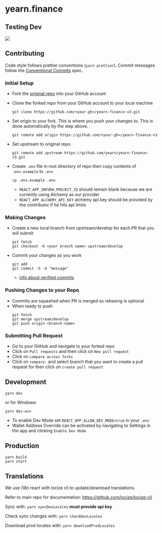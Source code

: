 # yearn.finance
## Testing Dev

<img src="https://img.shields.io/badge/dynamic/json.svg?style=plastic&color=2096F3&label=locize&query=%24.translatedPercentage&url=https://api.locize.app/badgedata/1c6d6900-5989-49fe-b221-0001423041d2&suffix=%+translated&link=https://www.locize.com" />

## Contributing

Code style follows prettier conventions (`yarn prettier`). Commit messages follow the [Conventional Commits](https://www.conventionalcommits.org/en/v1.0.0/) spec.

### Initial Setup

- Fork the [original repo](https://github.com/yearn/yearn-finance-v3/) into your GitHub account
- Clone the forked repo from your GitHub account to your local machine

  ```
  git clone https://github.com/<your-gh>/yearn-finance-v3.git
  ```

- Set origin to your fork. This is where you push your changes to. This is done automatically by the step above.

  ```
  git remote add origin https://github.com/<your-gh>/yearn-finance-v3
  ```

- Set upstream to original repo.

  ```
  git remote add upstream https://github.com/yearn/yearn-finance-v3.git
  ```

- Create `.env` file in root directory of repo then copy contents of `.env.example` to `.env`
  ```
  cp .env.example .env
  ```
  - `REACT_APP_INFURA_PROJECT_ID` should remain blank because we are currently using Alchemy as our provider
  - `REACT_APP_ALCHEMY_API_KEY` alchemy api key should be provided by the contributor if he hits api limits

### Making Changes

- Create a new local branch from upstream/develop for each PR that you will submit
  ```
  git fetch
  git checkout -b <your branch name> upstream/develop
  ```
- Commit your changes as you work
  ```
  git add .
  git commit -S -m "message"
  ```
  - [info about verified commits](https://docs.github.com/en/github/authenticating-to-github/managing-commit-signature-verification)

### Pushing Changes to your Repo

- Commits are squashed when PR is merged so rebasing is optional
- When ready to push
  ```
  git fetch
  git merge upstream/develop
  git push origin <branch-name>
  ```

### Submitting Pull Request

- Go to your GitHub and navigate to your forked repo
- Click on `Pull requests` and then click on `New pull request`
- Click on `compare across forks`
- Click on `compare:` and select branch that you want to create a pull request for then click on `create pull request`

## Development

```
yarn dev
```

or for Windows:

```
yarn dev-win
```

- To enable Dev Mode set `REACT_APP_ALLOW_DEV_MODE=true` in your `.env`
- Wallet Address Override can be activated by navigating to Settings in the app and clicking `Enable Dev Mode`

## Production

```
yarn build
yarn start
```

## Translations

We use i18n react with locize cli to update/download translations.

Refer to main repo for documentation:
https://github.com/locize/locize-cli

Sync with: `yarn syncDevLocales` **must provide api key**

Check sync changes with: `yarn checkDevLocales`

Download prod locales with: `yarn downloadProdLocales`
